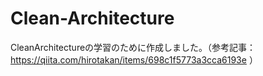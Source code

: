 # Clean-Architecture
CleanArchitectureの学習のために作成しました。（参考記事：https://qiita.com/hirotakan/items/698c1f5773a3cca6193e ）
